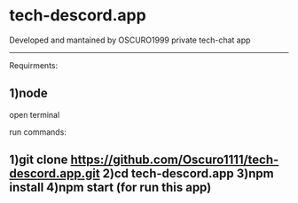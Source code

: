 # tech-descord.app

Developed and mantained by OSCURO1999
private tech-chat app




------------------------
Requirments:

1)node
------------------------
open terminal

run commands:

1)git clone https://github.com/Oscuro1111/tech-descord.app.git
2)cd tech-descord.app
3)npm install
4)npm start (for run this app)
-------------------------------
